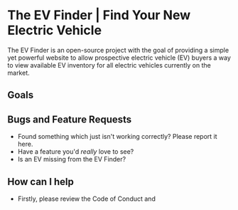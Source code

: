 # The EV Finder | Find Your New Electric Vehicle

The EV Finder is an open-source project with the goal of providing a simple yet
powerful website to allow prospective electric vehicle (EV) buyers a way to view
available EV inventory for all electric vehicles currently on the market. 

## Goals

## Bugs and Feature Requests
  - Found something which just isn't working correctly? Please report it here.
  - Have a feature you'd _really_ love to see?
  - Is an EV missing from the EV Finder? 

## How can I help
  - Firstly, please review the Code of Conduct and 
